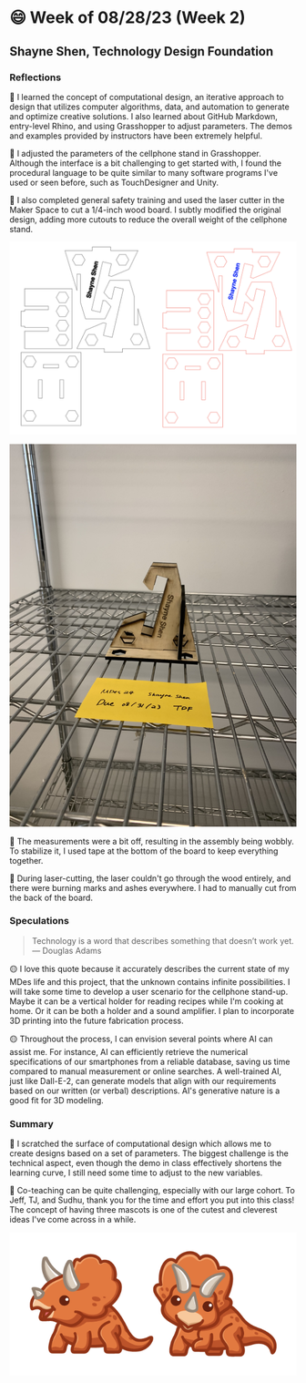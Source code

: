 # 😄 Week of 08/28/23 (Week 2)
## Shayne Shen, Technology Design Foundation

### Reflections
🔴 I learned the concept of computational design, an iterative approach to design that utilizes computer algorithms, data, and automation to generate and optimize creative solutions. I also learned about GitHub Markdown, entry-level Rhino, and using Grasshopper to adjust parameters. The demos and examples provided by instructors have been extremely helpful.

🔴 I adjusted the parameters of the cellphone stand in Grasshopper. Although the interface is a bit challenging to get started with, I found the procedural language to be quite similar to many software programs I've used or seen before, such as TouchDesigner and Unity.

🔴 I also completed general safety training and used the laser cutter in the Maker Space to cut a 1/4-inch wood board. I subtly modified the original design, adding more cutouts to reduce the overall weight of the cellphone stand.

![Illustrator design file](phonestand_ai.png)

![Final outcome](phonestand_01.jpg)

🔴 The measurements were a bit off, resulting in the assembly being wobbly. To stabilize it, I used tape at the bottom of the board to keep everything together.

🔴 During laser-cutting, the laser couldn't go through the wood entirely, and there were burning marks and ashes everywhere. I had to manually cut from the back of the board.

### Speculations
> Technology is a word that describes something that doesn’t work yet. — Douglas Adams

🟡 I love this quote because it accurately describes the current state of my MDes life and this project, that the unknown contains infinite possibilities. I will take some time to develop a user scenario for the cellphone stand-up. Maybe it can be a vertical holder for reading recipes while I'm cooking at home. Or it can be both a holder and a sound amplifier. I plan to incorporate 3D printing into the future fabrication process.

🟡 Throughout the process, I can envision several points where AI can assist me. For instance, AI can efficiently retrieve the numerical specifications of our smartphones from a reliable database, saving us time compared to manual measurement or online searches. A well-trained AI, just like Dall-E-2, can generate models that align with our requirements based on our written (or verbal) descriptions. AI's generative nature is a good fit for 3D modeling.

### Summary
🔵 I scratched the surface of computational design which allows me to create designs based on a set of parameters. The biggest challenge is the technical aspect, even though the demo in class effectively shortens the learning curve, I still need some time to adjust to the new variables. 

🔵 Co-teaching can be quite challenging, especially with our large cohort. To Jeff, TJ, and Sudhu, thank you for the time and effort you put into this class! The concept of having three mascots is one of the cutest and cleverest ideas I've come across in a while.

![My status now](weekly-reports/cute-dino-triceratops.png)

